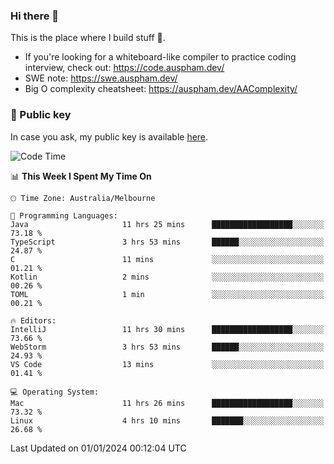 ### Hi there 👋

This is the place where I build stuff 👀. 

- If you're looking for a whiteboard-like compiler to practice coding interview, check out: https://code.auspham.dev/
- SWE note: https://swe.auspham.dev/
- Big O complexity cheatsheet: https://auspham.dev/AAComplexity/

### 🔑 Public key

In case you ask, my public key is available [here](https://public.auspham.dev/).

<!--START_SECTION:waka-->
![Code Time](http://img.shields.io/badge/Code%20Time-1%2C169%20hrs%206%20mins-blue)

📊 **This Week I Spent My Time On** 

```text
🕑︎ Time Zone: Australia/Melbourne

💬 Programming Languages: 
Java                     11 hrs 25 mins      ██████████████████░░░░░░░   73.18 % 
TypeScript               3 hrs 53 mins       ██████░░░░░░░░░░░░░░░░░░░   24.87 % 
C                        11 mins             ░░░░░░░░░░░░░░░░░░░░░░░░░   01.21 % 
Kotlin                   2 mins              ░░░░░░░░░░░░░░░░░░░░░░░░░   00.26 % 
TOML                     1 min               ░░░░░░░░░░░░░░░░░░░░░░░░░   00.21 % 

🔥 Editors: 
IntelliJ                 11 hrs 30 mins      ██████████████████░░░░░░░   73.66 % 
WebStorm                 3 hrs 53 mins       ██████░░░░░░░░░░░░░░░░░░░   24.93 % 
VS Code                  13 mins             ░░░░░░░░░░░░░░░░░░░░░░░░░   01.41 % 

💻 Operating System: 
Mac                      11 hrs 26 mins      ██████████████████░░░░░░░   73.32 % 
Linux                    4 hrs 10 mins       ███████░░░░░░░░░░░░░░░░░░   26.68 % 
```


 Last Updated on 01/01/2024 00:12:04 UTC
<!--END_SECTION:waka-->

<!--
**rockmanvnx6/rockmanvnx6** is a ✨ _special_ ✨ repository because its `README.md` (this file) appears on your GitHub profile.

Here are some ideas to get you started:

- 🔭 I’m currently working on ...
- 🌱 I’m currently learning ...
- 👯 I’m looking to collaborate on ...
- 🤔 I’m looking for help with ...
- 💬 Ask me about ...
- 📫 How to reach me: ...
- 😄 Pronouns: ...
- ⚡ Fun fact: ...
-->

